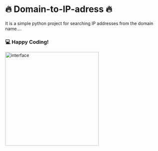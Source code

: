  # 🔥 Domain-to-IP-adress 🔥
It is a simple python project for searching IP addresses from the domain name....  

### 💻 Happy Coding!



<img src="https://drive.google.com/file/d/1NMSo65bZnU2EfJfG0FksOBY98WTONLrq/view?usp=sharing" width="300" title="interface"/> 
